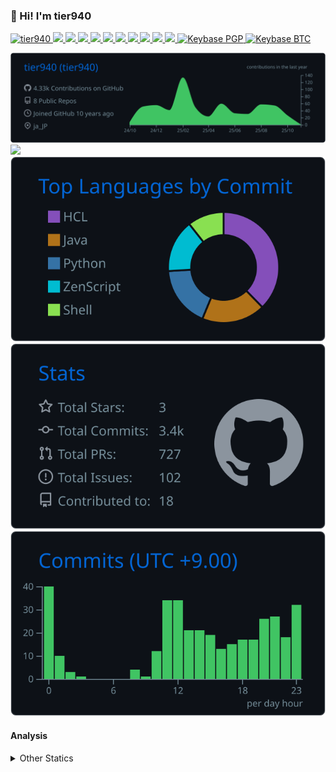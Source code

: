 ### 👋 Hi! I'm tier940

<p align="left"> 
  <a href="https://github.com/tier940/tier940/">
    <img src="https://komarev.com/ghpvc/?username=tier940" alt="tier940" />
  </a>
  <a href="http://twitter.com/tier940">
    <img height="20" src="https://img.shields.io/twitter/follow/tier940?label=Twitter&logo=twitter&style=flat" />
  </a>
  <a href="https://github.com/tier940">
    <img height="20" src="https://img.shields.io/github/followers/tier940?label=follow&logo=github&style=flat" />
  </a>
  <a href="https://www.reddit.com/user/tier940">
    <img height="20" src="https://img.shields.io/reddit/user-karma/combined/tier940?label=Reddit&logo=reddit&style=flat" />
  </a>
  <a href="https://stackoverflow.com/users/17317833/tier940">
    <img height="20" src="https://img.shields.io/stackexchange/stackoverflow/r/17317833?label=StackOverflow&logo=stack-overflow&style=flat" />
  </a>
  <a href="https://zenn.dev/tier940">
    <img height="20" src="https://zenn.badge.nikaera.com/s/tier940/likes" />
  </a>
  <a href="https://zenn.dev/tier940">
    <img height="20" src="https://zenn.badge.nikaera.com/s/tier940/followers" />
  </a>
  <a href="https://zenn.dev/tier940">
    <img height="20" src="https://zenn.badge.nikaera.com/s/tier940/articles" />
  </a>
  <a href="http://qiita.com/tier940">
    <img height="20" src="https://qiita-badge.apiapi.app/s/tier940/posts.svg" />
  </a>
  <a href="http://qiita.com/tier940">
    <img height="20" src="https://qiita-badge.apiapi.app/s/tier940/contributions.svg" />
  </a>
  <a href="https://github.com/tier940/tier940/">
    <img height="20" src="https://github.com/tier940/tier940/actions/workflows/main.yml/badge.svg" />
  </a>
  <a href="https://keybase.io/tier940">
    <img alt="Keybase PGP" src="https://img.shields.io/keybase/pgp/tier940">
  </a>
  <a href="https://keybase.io/tier940">
    <img alt="Keybase BTC" src="https://img.shields.io/keybase/btc/tier940">
  </a>
</p>

[![](https://raw.githubusercontent.com/tier940/tier940/main/profile-summary-card-output/github_dark/0-profile-details.svg)](https://github.com/vn7n24fzkq/github-profile-summary-cards)
[![](https://raw.githubusercontent.com/tier940/tier940/main/profile-summary-card-output/github_dark/1-repos-per-language.svg)](https://github.com/vn7n24fzkq/github-profile-summary-cards) [![](https://raw.githubusercontent.com/tier940/tier940/main/profile-summary-card-output/github_dark/2-most-commit-language.svg)](https://github.com/vn7n24fzkq/github-profile-summary-cards)
[![](https://raw.githubusercontent.com/tier940/tier940/main/profile-summary-card-output/github_dark/3-stats.svg)](https://github.com/vn7n24fzkq/github-profile-summary-cards) [![](https://raw.githubusercontent.com/tier940/tier940/main/profile-summary-card-output/github_dark/4-productive-time.svg)](https://github.com/vn7n24fzkq/github-profile-summary-cards)


#### Analysis
<!-- <img height="150" src="https://github.com/tier940/tier940/blob/master/images/stat.svg" alt="Alternative Text"/> -->

<details>
  <summary>Other Statics</summary>
  <!--START_SECTION:waka-->
![Code Time](http://img.shields.io/badge/Code%20Time-4%2C366%20hrs%2057%20mins-blue)

**🐱 My GitHub Data** 

> 📦 34.6 kB Used in GitHub's Storage 
 > 
> 💼 Opted to Hire
 > 
> 📜 8 Public Repositories 
 > 
> 🔑 4 Private Repositories 
 > 
**I'm an Early 🐤** 

```text
🌞 Morning                2480 commits        ████░░░░░░░░░░░░░░░░░░░░░   16.24 % 
🌆 Daytime                5604 commits        █████████░░░░░░░░░░░░░░░░   36.70 % 
🌃 Evening                5609 commits        █████████░░░░░░░░░░░░░░░░   36.73 % 
🌙 Night                  1577 commits        ███░░░░░░░░░░░░░░░░░░░░░░   10.33 % 
```
📅 **I'm Most Productive on Saturday** 

```text
Monday                   1508 commits        ██░░░░░░░░░░░░░░░░░░░░░░░   09.88 % 
Tuesday                  2507 commits        ████░░░░░░░░░░░░░░░░░░░░░   16.42 % 
Wednesday                1870 commits        ███░░░░░░░░░░░░░░░░░░░░░░   12.25 % 
Thursday                 1613 commits        ███░░░░░░░░░░░░░░░░░░░░░░   10.56 % 
Friday                   2130 commits        ███░░░░░░░░░░░░░░░░░░░░░░   13.95 % 
Saturday                 2864 commits        █████░░░░░░░░░░░░░░░░░░░░   18.76 % 
Sunday                   2778 commits        █████░░░░░░░░░░░░░░░░░░░░   18.19 % 
```


📊 **This Week I Spent My Time On** 

```text
🕑︎ Time Zone: Asia/Tokyo

💬 Programming Languages: 
Other                    19 hrs 32 mins      ██████████████████████░░░   89.13 % 
Java                     1 hr 6 mins         █░░░░░░░░░░░░░░░░░░░░░░░░   05.07 % 
Markdown                 28 mins             █░░░░░░░░░░░░░░░░░░░░░░░░   02.17 % 
INI                      10 mins             ░░░░░░░░░░░░░░░░░░░░░░░░░   00.82 % 
Git                      9 mins              ░░░░░░░░░░░░░░░░░░░░░░░░░   00.76 % 

🔥 Editors: 
Edge                     18 hrs 58 mins      ██████████████████████░░░   86.57 % 
IntelliJ IDEA            1 hr 13 mins        █░░░░░░░░░░░░░░░░░░░░░░░░   05.60 % 
VS Code                  1 hr 11 mins        █░░░░░░░░░░░░░░░░░░░░░░░░   05.45 % 
Chrome                   31 mins             █░░░░░░░░░░░░░░░░░░░░░░░░   02.38 % 

💻 Operating System: 
Windows                  21 hrs 6 mins       ████████████████████████░   96.33 % 
Unknown OS               31 mins             █░░░░░░░░░░░░░░░░░░░░░░░░   02.38 % 
Linux                    16 mins             ░░░░░░░░░░░░░░░░░░░░░░░░░   01.29 % 
```

**I Mostly Code in Java** 

```text
Java                     14 repos            ████████████░░░░░░░░░░░░░   50.00 % 
ZenScript                3 repos             ███░░░░░░░░░░░░░░░░░░░░░░   10.71 % 
Python                   2 repos             ██░░░░░░░░░░░░░░░░░░░░░░░   07.14 % 
HTML                     1 repo              █░░░░░░░░░░░░░░░░░░░░░░░░   03.57 % 
Dockerfile               1 repo              █░░░░░░░░░░░░░░░░░░░░░░░░   03.57 % 
```



**Timeline**

![Lines of Code chart](https://raw.githubusercontent.com/tier940/tier940/main/assets/bar_graph.png)


 Last Updated on 30/08/2024 00:31:43 UTC
<!--END_SECTION:waka-->
</details>

